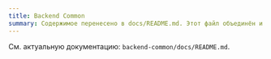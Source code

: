 ```yaml
---
title: Backend Common
summary: Содержимое перенесено в docs/README.md. Этот файл объединён и больше не используется.
---
```


См. актуальную документацию: `backend-common/docs/README.md`.